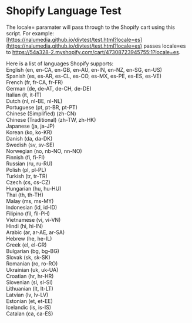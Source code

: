 # Shopify Language Test
The locale= paramater will pass through to the Shopify cart using this script. For example:  
[https://nalumedia.github.io/divtest/test.html?locale=es](https://nalumedia.github.io/divtest/test.html?locale=es) passes locale=es to https://54a328-2.myshopify.com/cart/47308723945755:1?locale=es.   


Here is a list of languages Shopify supports:   
English (en, en-CA, en-GB, en-AU, en-IN, en-NZ, en-SG, en-US)  
Spanish (es, es-AR, es-CL, es-CO, es-MX, es-PE, es-ES, es-VE)  
French (fr, fr-CA, fr-FR)  
German (de, de-AT, de-CH, de-DE)  
Italian (it, it-IT)  
Dutch (nl, nl-BE, nl-NL)  
Portuguese (pt, pt-BR, pt-PT)  
Chinese (Simplified) (zh-CN)  
Chinese (Traditional) (zh-TW, zh-HK)  
Japanese (ja, ja-JP)  
Korean (ko, ko-KR)  
Danish (da, da-DK)  
Swedish (sv, sv-SE)  
Norwegian (no, nb-NO, nn-NO)  
Finnish (fi, fi-FI)  
Russian (ru, ru-RU)  
Polish (pl, pl-PL)  
Turkish (tr, tr-TR)  
Czech (cs, cs-CZ)  
Hungarian (hu, hu-HU)  
Thai (th, th-TH)  
Malay (ms, ms-MY)  
Indonesian (id, id-ID)  
Filipino (fil, fil-PH)  
Vietnamese (vi, vi-VN)  
Hindi (hi, hi-IN)  
Arabic (ar, ar-AE, ar-SA)  
Hebrew (he, he-IL)  
Greek (el, el-GR)  
Bulgarian (bg, bg-BG)  
Slovak (sk, sk-SK)  
Romanian (ro, ro-RO)  
Ukrainian (uk, uk-UA)  
Croatian (hr, hr-HR)  
Slovenian (sl, sl-SI)  
Lithuanian (lt, lt-LT)  
Latvian (lv, lv-LV)  
Estonian (et, et-EE)  
Icelandic (is, is-IS)  
Catalan (ca, ca-ES)  
